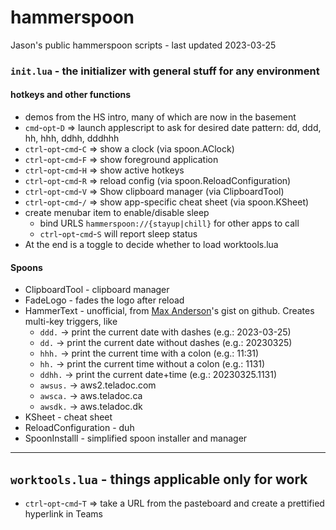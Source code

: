 # hammerspoon
Jason's public hammerspoon scripts - last updated 2023-03-25

### ```init.lua``` - the initializer with general stuff for any environment
#### hotkeys and other functions
* demos from the HS intro, many of which are now in the basement
* ```cmd```-```opt```-```D``` => launch applescript to ask for desired date pattern: dd, ddd, hh, hhh, ddhh, dddhhh
* ```ctrl```-```opt```-```cmd```-```C``` => show a clock (via spoon.AClock)
* ```ctrl```-```opt```-```cmd```-```F``` => show foreground application
* ```ctrl```-```opt```-```cmd```-```H``` => show active hotkeys
* ```ctrl```-```opt```-```cmd```-```R``` => reload config (via spoon.ReloadConfiguration)
* ```ctrl```-```opt```-```cmd```-```V``` => Show clipboard manager (via ClipboardTool)
* ```ctrl```-```opt```-```cmd```-```/``` => show app-specific cheat sheet (via spoon.KSheet)
* create menubar item to enable/disable sleep
  * bind URLS ```hammerspoon://{stayup|chill}``` for other apps to call
  * ```ctrl```-```opt```-```cmd```-```S``` will report sleep status
* At the end is a toggle to decide whether to load worktools.lua

#### Spoons
* ClipboardTool - clipboard manager
* FadeLogo - fades the logo after reload
* HammerText - unofficial, from [Max Anderson](https://gist.github.com/maxandersen/d09ebef333b0c7b7f947420e2a7bbbf5)'s gist on github. Creates multi-key triggers, like
  * ```ddd.``` -> print the current date with dashes (e.g.: 2023-03-25)
  * ```dd.``` -> print the current date without dashes (e.g.: 20230325)
  * ```hhh.``` -> print the current time with a colon (e.g.: 11:31)
  * ```hh.``` -> print the current time without a colon (e.g.: 1131)
  * ```ddhh.``` -> print the current date+time (e.g.: 20230325.1131)
  * ```awsus.``` -> aws2.teladoc.com
  * ```awsca.``` -> aws.teladoc.ca
  * ```awsdk.``` -> aws.teladoc.dk
* KSheet - cheat sheet
* ReloadConfiguration - duh
* SpoonInstalll - simplified spoon installer and manager

---

## ```worktools.lua``` - things applicable only for work
  * ```ctrl```-```opt```-```cmd```-```T``` => take a URL from the pasteboard and create a prettified hyperlink in Teams
